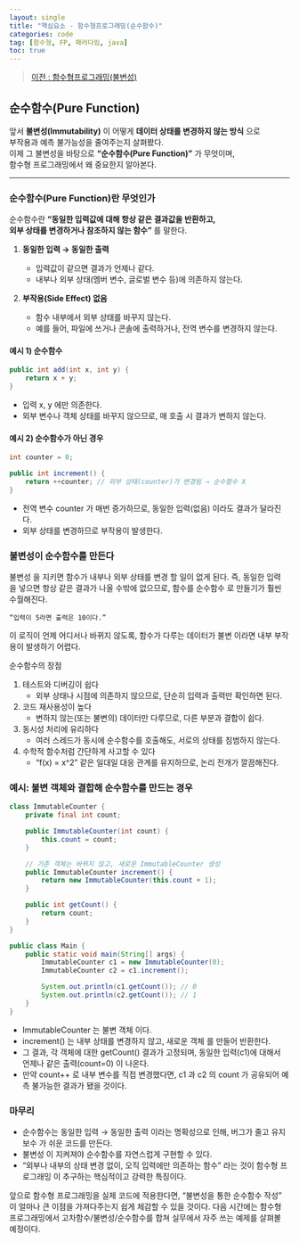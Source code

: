 ```yaml
---
layout: single
title: "핵심요소 - 함수형프로그래밍(순수함수)"
categories: code
tag: [함수형, FP, 패러다임, java]
toc: true
---
```


> [이전 : 함수형프로그래밍(불변성)](../code_함수형프로그래밍(불변성))

## 순수함수(Pure Function)

앞서 **불변성(Immutability)** 이 어떻게 **데이터 상태를 변경하지 않는 방식** 으로  
부작용과 예측 불가능성을 줄여주는지 살펴봤다.  
이제 그 불변성을 바탕으로 **“순수함수(Pure Function)”** 가 무엇이며,  
함수형 프로그래밍에서 왜 중요한지 알아본다.

---

### 순수함수(Pure Function)란 무엇인가

순수함수란 **“동일한 입력값에 대해 항상 같은 결과값을 반환하고,  
외부 상태를 변경하거나 참조하지 않는 함수”** 를 말한다.

1. **동일한 입력 → 동일한 출력**
      - 입력값이 같으면 결과가 언제나 같다.
      - 내부나 외부 상태(멤버 변수, 글로벌 변수 등)에 의존하지 않는다.

2. **부작용(Side Effect) 없음**
      - 함수 내부에서 외부 상태를 바꾸지 않는다.
      - 예를 들어, 파일에 쓰거나 콘솔에 출력하거나, 전역 변수를 변경하지 않는다.

#### 예시 1) 순수함수
```java
public int add(int x, int y) {
    return x + y; 
}
```
- 입력 x, y 에만 의존한다.
- 외부 변수나 객체 상태를 바꾸지 않으므로, 매 호출 시 결과가 변하지 않는다.

#### 예시 2) 순수함수가 아닌 경우
```java
int counter = 0;

public int increment() {
    return ++counter; // 외부 상태(counter)가 변경됨 → 순수함수 X
}
```
- 전역 변수 counter 가 매번 증가하므로, 동일한 입력(없음) 이라도 결과가 달라진다.
- 외부 상태를 변경하므로 부작용이 발생한다.

### 불변성이 순수함수를 만든다

불변성 을 지키면 함수가 내부나 외부 상태를 변경 할 일이 없게 된다.
즉, 동일한 입력 을 넣으면 항상 같은 결과가 나올 수밖에 없으므로,
함수를 순수함수 로 만들기가 훨씬 수월해진다.

	“입력이 5라면 출력은 10이다.”
이 로직이 언제 어디서나 바뀌지 않도록,
함수가 다루는 데이터가 불변 이라면 내부 부작용이 발생하기 어렵다.

순수함수의 장점
1.	테스트와 디버깅이 쉽다
       -	외부 상태나 시점에 의존하지 않으므로, 단순히 입력과 출력만 확인하면 된다.
2.	코드 재사용성이 높다
       -	변하지 않는(또는 불변의) 데이터만 다루므로, 다른 부분과 결합이 쉽다.
3.	동시성 처리에 유리하다
       -	여러 스레드가 동시에 순수함수를 호출해도, 서로의 상태를 침범하지 않는다.
4.	수학적 함수처럼 간단하게 사고할 수 있다
       -	“f(x) = x^2” 같은 일대일 대응 관계를 유지하므로, 논리 전개가 깔끔해진다.

### 예시: 불변 객체와 결합해 순수함수를 만드는 경우
```java
class ImmutableCounter {
    private final int count;

    public ImmutableCounter(int count) {
        this.count = count;
    }

    // 기존 객체는 바뀌지 않고, 새로운 ImmutableCounter 생성
    public ImmutableCounter increment() {
        return new ImmutableCounter(this.count + 1);
    }

    public int getCount() {
        return count;
    }
}

public class Main {
    public static void main(String[] args) {
        ImmutableCounter c1 = new ImmutableCounter(0);
        ImmutableCounter c2 = c1.increment();

        System.out.println(c1.getCount()); // 0
        System.out.println(c2.getCount()); // 1
    }
}
```

- ImmutableCounter 는 불변 객체 이다.
- increment() 는 내부 상태를 변경하지 않고, 새로운 객체 를 만들어 반환한다.
- 그 결과, 각 객체에 대한 getCount() 결과가 고정되며, 동일한 입력(c1)에 대해서 언제나 같은 출력(count=0) 이 나온다.
- 만약 count++ 로 내부 변수를 직접 변경했다면, c1 과 c2 의 count 가 공유되어 예측 불가능한 결과가 됐을 것이다.

### 마무리
- 순수함수는 동일한 입력 → 동일한 출력 이라는 명확성으로 인해, 버그가 줄고 유지보수 가 쉬운 코드를 만든다.
- 불변성 이 지켜져야 순수함수를 자연스럽게 구현할 수 있다.
- “외부나 내부의 상태 변경 없이, 오직 입력에만 의존하는 함수” 라는 것이 함수형 프로그래밍 이 추구하는 핵심적이고 강력한 특징이다.

앞으로 함수형 프로그래밍을 실제 코드에 적용한다면, “불변성을 통한 순수함수 작성” 이 얼마나 큰 이점을 가져다주는지 쉽게 체감할 수 있을 것이다.
다음 시간에는 함수형 프로그래밍에서 고차함수/불변성/순수함수를 합쳐 실무에서 자주 쓰는 예제를 살펴볼 예정이다.